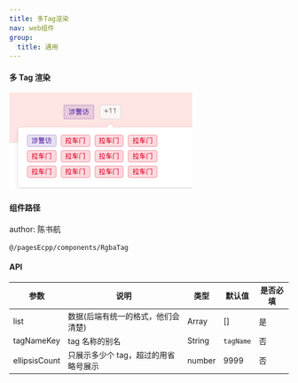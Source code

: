 ```yaml
---
title: 多Tag渲染
nav: web组件
group:
  title: 通用
---
```


#### 多 Tag 渲染

![img](./img/rgbaTagImg.png)

#### 组件路径

author: 陈书航

`@/pagesEcpp/components/RgbaTag`

#### API

| 参数          | 说明                                 | 类型   | 默认值    | 是否必填 |
| ------------- | ------------------------------------ | ------ | --------- | -------- |
| list          | 数据(后端有统一的格式，他们会清楚)   | Array  | []        | 是       |
| tagNameKey    | tag 名称的别名                       | String | `tagName` | 否       |
| ellipsisCount | 只展示多少个 tag，超过的用省略号展示 | number | 9999      | 否       |
